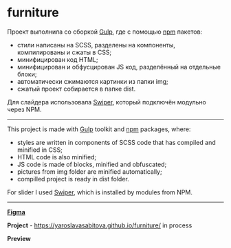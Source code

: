 # furniture

Проект выполнила со сборкой [Gulp](https://gulpjs.com/), где с помощью [npm](https://www.npmjs.com/) пакетов:
* стили написаны на SCSS, разделены на компоненты, компилированы и сжаты в CSS;
* минифицирован код HTML;
* минифицирован и обфусцирован JS код, разделённый на отдельные блоки;
* автоматически сжимаются картинки из папки img;
* сжатый проект собирается в папке dist.

Для слайдера использовала [Swiper](https://swiperjs.com/), который подключён модульно через NPM.

----------------

This project is made with [Gulp](https://gulpjs.com/) toolkit and [npm](https://www.npmjs.com/) packages, where:
* styles are written in components of SCSS code that has compiled and minified in CSS;
* HTML code is also minified;
* JS code is made of blocks, minified and obfuscated;
* pictures from img folder are minified automatically;
* compilled project is ready in dist folder.

For slider I used [Swiper](https://swiperjs.com/), which is installed by modules from NPM.

----------------

[**Figma**](https://www.figma.com/design/yXjNT0sMQs5UccqVnq81qa/furniture?node-id=0-1&t=HPRTaywWni1kxjKg-1)

**Project** - https://yaroslavasabitova.github.io/furniture/  in process

**Preview**
